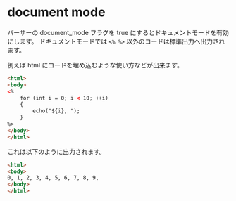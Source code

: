# document mode

パーサーの document_mode フラグを true にするとドキュメントモードを有効にします。
ドキュメントモードでは ```<% %>``` 以外のコードは標準出力へ出力されます。

例えば html にコードを埋め込むような使い方などが出来ます。

```html
<html>
<body>
<%
	for (int i = 0; i < 10; ++i)
	{
		echo("${i}, ");
	}
%>
</body>
</html>
```

これは以下のように出力されます。

```html
<html>
<body>
0, 1, 2, 3, 4, 5, 6, 7, 8, 9, 
</body>
</html>
```
